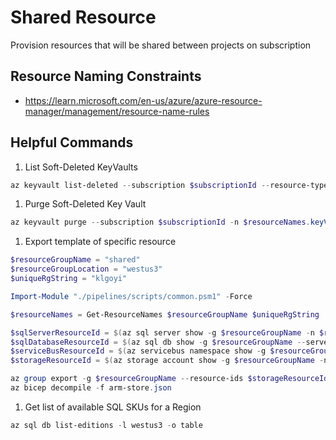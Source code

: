# Shared Resource

Provision resources that will be shared between projects on subscription

## Resource Naming Constraints

- <https://learn.microsoft.com/en-us/azure/azure-resource-manager/management/resource-name-rules>

## Helpful Commands

1. List Soft-Deleted KeyVaults

```powershell
az keyvault list-deleted --subscription $subscriptionId --resource-type vault
```

1. Purge Soft-Deleted Key Vault

```powershell
az keyvault purge --subscription $subscriptionId -n $resourceNames.keyVault
```

1. Export template of specific resource

```powershell
$resourceGroupName = "shared"
$resourceGroupLocation = "westus3"
$uniqueRgString = "klgoyi"

Import-Module "./pipelines/scripts/common.psm1" -Force

$resourceNames = Get-ResourceNames $resourceGroupName $uniqueRgString

$sqlServerResourceId = $(az sql server show -g $resourceGroupName -n $resourceNames.sqlServer --query "id" -o tsv)
$sqlDatabaseResourceId = $(az sql db show -g $resourceGroupName --server $resourceNames.sqlServer -n $resourceNames.sqlDatabase --query "id" -o tsv)
$serviceBusResourceId = $(az servicebus namespace show -g $resourceGroupName -n $resourceNames.servicebus --query "id" -o tsv)
$storageResourceId = $(az storage account show -g $resourceGroupName -n $resourceNames.storage --query "id" -o tsv)

az group export -g $resourceGroupName --resource-ids $storageResourceId > arm-store.json
az bicep decompile -f arm-store.json
```

1. Get list of available SQL SKUs for a Region

```powershell
az sql db list-editions -l westus3 -o table
```
